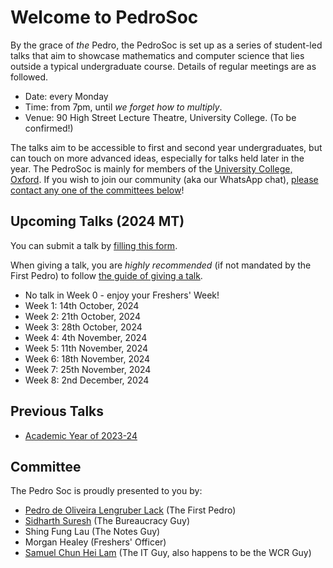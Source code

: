 # Welcome to PedroSoc
By the grace of *the* Pedro, the PedroSoc is set up as a series of student-led talks that aim to showcase mathematics and computer science that lies outside a typical undergraduate course. Details of regular meetings are as followed.

- Date: every Monday
- Time: from 7pm, until *we forget how to multiply*.
- Venue: 90 High Street Lecture Theatre, University College. (To be confirmed!)

The talks aim to be accessible to first and second year undergraduates, but can touch on more advanced ideas, especially for talks held later in the year. The PedroSoc is mainly for members of the [University College, Oxford](https://www.univ.ox.ac.uk). If you wish to join our community (aka our WhatsApp chat), [please contact any one of the committees below](#committee)!

## Upcoming Talks (2024 MT)
You can submit a talk by [filling this form](https://forms.office.com/e/CAqS5x7TJT).

When giving a talk, you are *highly recommended* (if not mandated by the First Pedro) to follow [the guide of giving a talk](/Pedro/giving_a_talk).

- No talk in Week 0 - enjoy your Freshers' Week!
- Week 1: 14th October, 2024
- Week 2: 21th October, 2024
- Week 3: 28th October, 2024
- Week 4: 4th November, 2024
- Week 5: 11th November, 2024
- Week 6: 18th November, 2024
- Week 7: 25th November, 2024
- Week 8: 2nd December, 2024

## Previous Talks
- [Academic Year of 2023-24](/Pedro/prev_talks/2324)

## Committee

The Pedro Soc is proudly presented to you by:

- [Pedro de Oliveira Lengruber Lack](mailto:pedro.lack@univ.ox.ac.uk) (The First Pedro)
- [Sidharth Suresh](mailto:sidharth.puthiyedathusuresh@univ.ox.ac.uk) (The Bureaucracy Guy)
- Shing Fung Lau (The Notes Guy)
- Morgan Healey (Freshers' Officer)
- [Samuel Chun Hei Lam](https://wcr.univ.ox.ac.uk/profile/Samuel-CHLam) (The IT Guy, also happens to be the WCR Guy)